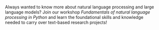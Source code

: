 Always wanted to know more about natural language processing and large language models? Join our workshop <i>Fundamentals of natural language processing in Python</i> and learn the foundational skills and knowledge needed to carry over text-based research projects!
